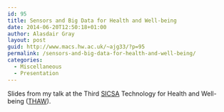 ```yaml
---
id: 95
title: Sensors and Big Data for Health and Well-being
date: 2014-06-20T12:50:18+01:00
author: Alasdair Gray
layout: post
guid: http://www.macs.hw.ac.uk/~ajg33/?p=95
permalink: /sensors-and-big-data-for-health-and-well-being/
categories:
  - Miscellaneous
  - Presentation
---
```

Slides from my talk at the Third [SICSA](http://www.sicsa.ac.uk/ "Scottish Informatics and Computer Science Alliance") Technology for Health and Well-being ([THAW](http://www.sicsa.ac.uk/sicsa-news/SICSA-News-Feed/thirdsicsaworkshopontechnologyforhealthandwellbeingthaw "SICSA THAW")).